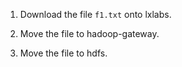 1. Download the file `f1.txt` onto lxlabs.

2. Move the file to hadoop-gateway.

3. Move the file to hdfs.